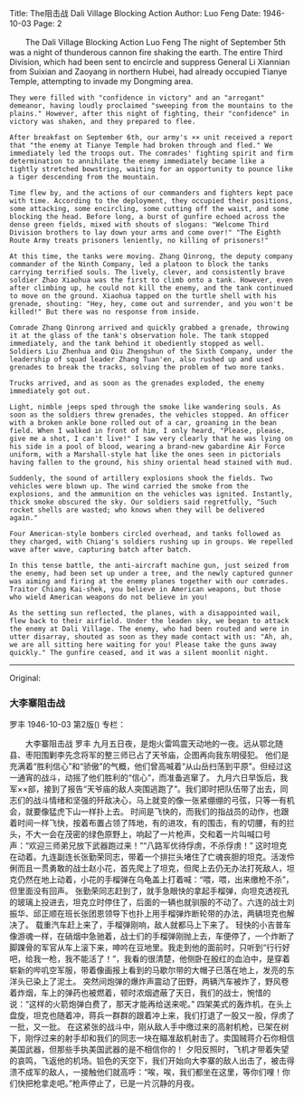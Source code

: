 Title: The阻击战 Dali Village Blocking Action
Author: Luo Feng
Date: 1946-10-03
Page: 2

　　The Dali Village Blocking Action
    Luo Feng
    The night of September 5th was a night of thunderous cannon fire shaking the earth. The entire Third Division, which had been sent to encircle and suppress General Li Xiannian from Suixian and Zaoyang in northern Hubei, had already occupied Tianye Temple, attempting to invade my Dongming area.

    They were filled with "confidence in victory" and an "arrogant" demeanor, having loudly proclaimed "sweeping from the mountains to the plains." However, after this night of fighting, their "confidence" in victory was shaken, and they prepared to flee.

    After breakfast on September 6th, our army's ×× unit received a report that "the enemy at Tianye Temple had broken through and fled." We immediately led the troops out. The comrades' fighting spirit and firm determination to annihilate the enemy immediately became like a tightly stretched bowstring, waiting for an opportunity to pounce like a tiger descending from the mountain.

    Time flew by, and the actions of our commanders and fighters kept pace with time. According to the deployment, they occupied their positions, some attacking, some encircling, some cutting off the waist, and some blocking the head. Before long, a burst of gunfire echoed across the dense green fields, mixed with shouts of slogans: "Welcome Third Division brothers to lay down your arms and come over!" "The Eighth Route Army treats prisoners leniently, no killing of prisoners!"

    At this time, the tanks were moving. Zhang Qinrong, the deputy company commander of the Ninth Company, led a platoon to block the tanks carrying terrified souls. The lively, clever, and consistently brave soldier Zhao Xiaohua was the first to climb onto a tank. However, even after climbing up, he could not kill the enemy, and the tank continued to move on the ground. Xiaohua tapped on the turtle shell with his grenade, shouting: "Hey, hey, come out and surrender, and you won't be killed!" But there was no response from inside.

    Comrade Zhang Qinrong arrived and quickly grabbed a grenade, throwing it at the glass of the tank's observation hole. The tank stopped immediately, and the tank behind it obediently stopped as well. Soldiers Liu Zhenhua and Qiu Zhengshun of the Sixth Company, under the leadership of squad leader Zhang Tuan'en, also rushed up and used grenades to break the tracks, solving the problem of two more tanks.

    Trucks arrived, and as soon as the grenades exploded, the enemy immediately got out.

    Light, nimble jeeps sped through the smoke like wandering souls. As soon as the soldiers threw grenades, the vehicles stopped. An officer with a broken ankle bone rolled out of a car, groaning in the bean field. When I walked in front of him, I only heard, "Please, please, give me a shot, I can't live!" I saw very clearly that he was lying on his side in a pool of blood, wearing a brand-new gabardine Air Force uniform, with a Marshall-style hat like the ones seen in pictorials having fallen to the ground, his shiny oriental head stained with mud.

    Suddenly, the sound of artillery explosions shook the fields. Two vehicles were blown up. The wind carried the smoke from the explosions, and the ammunition on the vehicles was ignited. Instantly, thick smoke obscured the sky. Our soldiers said regretfully, "Such rocket shells are wasted; who knows when they will be delivered again."

    Four American-style bombers circled overhead, and tanks followed as they charged, with Chiang's soldiers rushing up in groups. We repelled wave after wave, capturing batch after batch.

    In this tense battle, the anti-aircraft machine gun, just seized from the enemy, had been set up under a tree, and the newly captured gunner was aiming and firing at the enemy planes together with our comrades. Traitor Chiang Kai-shek, you believe in American weapons, but those who wield American weapons do not believe in you!

    As the setting sun reflected, the planes, with a disappointed wail, flew back to their airfield. Under the leaden sky, we began to attack the enemy at Dali Village. The enemy, who had been routed and were in utter disarray, shouted as soon as they made contact with us: "Ah, ah, we are all sitting here waiting for you! Please take the guns away quickly." The gunfire ceased, and it was a silent moonlit night.



<hr /> 

Original: 


### 大李寨阻击战
罗丰
1946-10-03
第2版()
专栏：

　　大李寨阻击战
    罗丰
    九月五日夜，是炮火雷鸣震天动地的一夜。远从鄂北随县、枣阳围剿李先念将军的整三师已占了天爷庙，企图再向我东明侵犯。
    他们是充满着“胜利信心”和“骄傲”的气概，他们曾高喊着“从山岳扫荡到平原”。但经过这一通宵的战斗，动摇了他们胜利的“信心”，而准备逃窜了。
    九月六日早饭后，我军××部，接到了报告“天爷庙的敌人突围逃跑了”。我们即时把队伍带了出去，同志们的战斗情绪和坚强的歼敌决心，马上就变的像一张紧绷绷的弓弦，只等一有机会，就要像猛虎下山一样扑上去。
    时间是飞快的，而我们的指战员的动作，也跟着时间一样飞快，按着布置占领了阵地，有的进攻，有的围击，有的切腰，有的拦头，不大一会在茂密的绿色原野上，响起了一片枪声，交和着一片叫喊口号声：“欢迎三师弟兄放下武器跑过来！”“八路军优待俘虏，不杀俘虏！”
    这时坦克在动着。九连副连长张勤荣同志，带着一个排拦头堵住了亡魂丧胆的坦克。活泼伶俐而且一贯勇敢的战士赵小花，首先爬上了坦克，但爬上去仍无办法打死敌人，坦克仍然在地上动着，小花的手榴弹在乌龟盖上打着喊：“喂，喂，出来缴枪不杀”，但里面没有回声。
    张勤荣同志赶到了，就手急眼快的拿起手榴弹，向坦克透视孔的玻璃上投进去，坦克立时停住了，后面的一辆也就驯服的不动了。六连的战士刘振华、邱正顺在班长张团恩领导下也扑上用手榴弹炸断轮带的办法，两辆坦克也解决了。
    载重汽车赶上来了，手榴弹刚响，敌人就都马上下来了。
    轻快的小吉普车像游魂一样，在硝烟中急驰着，战士们的手榴弹刚抛上去，车便停了，一个炸断了脚踝骨的军官从车上滚下来，呻吟在豆地里。我走到他的面前时，只听到“行行好吧，给我一枪，我不能活了！”，我看的很清楚，他侧卧在殷红的血泊中，是穿着崭新的哔叽空军服，带着像画报上看到的马歇尔带的大帽子已落在地上，发亮的东洋头已染上了泥土。
    突然间炮弹的爆炸声震动了田野，两辆汽车被炸了，野风卷着炸烟，车上的弹药也被燃着，顿时浓烟遮蔽了天日，我们的战士，惋惜的说：“这样的火箭炮弹白费了，那天才能再给送来呢。”
    四架美式的轰炸机，在头上盘旋，坦克也随着冲，蒋兵一群群的跟着冲上来，我们打退了一股又一股，俘虏了一批，又一批。
    在这紧张的战斗中，刚从敌人手中缴过来的高射机枪，已架在树下，刚俘过来的射手却和我们的同志一块在瞄准敌机射击了。卖国贼蒋介石你相信美国武器，但那些手执美国武器的是不相信你的！
    夕阳反照时，飞机才带着失望的哀鸣，飞返他的机场。铅色的天空下，我们开始向大李寨的敌人出击了，被击得溃不成军的敌人，一接触他们就高呼：“唉，唉，我们都坐在这里，等你们哩！你们快把枪拿走吧。”枪声停止了，已是一片沉静的月夜。
